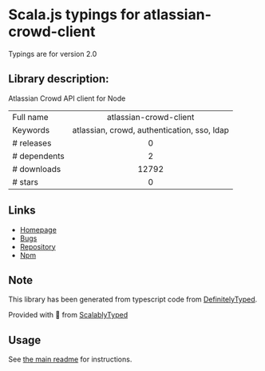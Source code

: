 
# Scala.js typings for atlassian-crowd-client

Typings are for version 2.0

## Library description:
Atlassian Crowd API client for Node

|                    |                 |
| ------------------ | :-------------: |
| Full name          | atlassian-crowd-client |
| Keywords           | atlassian, crowd, authentication, sso, ldap |
| # releases         | 0 |
| # dependents       | 2 |
| # downloads        | 12792 |
| # stars            | 0 |

## Links
- [Homepage](https://github.com/ghengeveld/atlassian-crowd-client)
- [Bugs](https://github.com/ghengeveld/atlassian-crowd-client/issues)
- [Repository](https://github.com/ghengeveld/atlassian-crowd-client)
- [Npm](https://www.npmjs.com/package/atlassian-crowd-client)
    


## Note
This library has been generated from typescript code from [DefinitelyTyped](https://definitelytyped.org).

Provided with :purple_heart: from [ScalablyTyped](https://github.com/oyvindberg/ScalablyTyped)

## Usage
See [the main readme](../../readme.md) for instructions.


